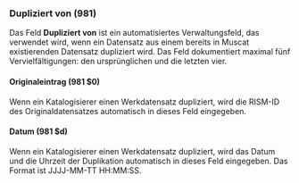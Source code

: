 ### Dupliziert von (981)

Das Feld **Dupliziert von** ist ein automatisiertes Verwaltungsfeld, das verwendet wird, wenn ein Datensatz aus einem bereits in Muscat existierenden Datensatz dupliziert wird. Das Feld dokumentiert maximal fünf Vervielfältigungen: den ursprünglichen und die letzten vier.

#### Originaleintrag (981 $0)

Wenn ein Katalogisierer einen Werkdatensatz dupliziert, wird die RISM-ID des Originaldatensatzes automatisch in dieses Feld eingegeben.

#### Datum (981 $d)

Wenn ein Katalogisierer einen Werkdatensatz dupliziert, wird das Datum und die Uhrzeit der Duplikation automatisch in dieses Feld eingegeben. Das Format ist JJJJ-MM-TT HH:MM:SS.
